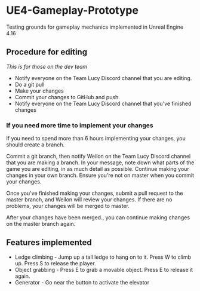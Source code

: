 # UE4-Gameplay-Prototype
Testing grounds for gameplay mechanics implemented in Unreal Engine 4.16

## Procedure for editing
*This is for those on the dev team*
* Notify everyone on the Team Lucy Discord channel that you are editing.
* Do a git pull
* Make your changes
* Commit your changes to GitHub and push.
* Notify everyone on the Team Lucy Discord channel that you've finished changes

### If you need more time to implement your changes
If you need to spend more than 6 hours implementing your changes, you should create a branch.

Commit a git branch, then notify Weilon on the Team Lucy Discord channel that you are making a branch. In your message, note down what parts of the game you are editing, in as much detail as possible. Continue making your changes in your own branch. Ensure you're not on master when you commit your changes.

Once you've finished making your changes, submit a pull request to the master branch, and Weilon will review your changes. If there are no problems, your changes will be merged to master. 

After your changes have been merged., you can continue making changes on the master branch again.

## Features implemented
* Ledge climbing - Jump up a tall ledge to hang on to it. Press W to climb up. Press S to release the player.
* Object grabbing - Press E to grab a movable object. Press E to release it again.
* Generator - Go near the button to activate the elevator
